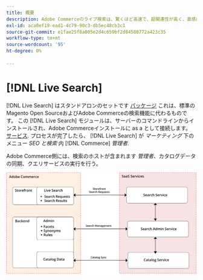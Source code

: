```yaml
---
title: 概要
description: Adobe Commerceのライブ検索は、驚くほど高速で、超関連性が高く、直感的な検索エクスペリエンスを提供します。
exl-id: aca0ef19-ead1-4c79-90c3-db5ec48cb3c1
source-git-commit: e1fae25f8a005e2d4c659bf2d84580772a423c35
workflow-type: tm+mt
source-wordcount: '95'
ht-degree: 0%

---
```


# [!DNL Live Search]

[!DNL Live Search] はスタンドアロンのセットです [パッケージ](#live-search-packages) これは、標準のMagento Open SourceおよびAdobe Commerceの検索機能に代わるものです。 この [!DNL Live Search] モジュールは、サーバーのコマンドラインからインストールされ、Adobe Commerceインストールに as a として接続します。 [サービス](https://docs.magento.com/user-guide/system/saas.html). プロセスが完了したら、 [!DNL Live Search] が *マーケティング* 下のメニュー *SEO と検索* 内 [!DNL Commerce] *管理者*.

Adobe Commerce側には、検索のホストが含まれます *管理者*、カタログデータの同期、クエリサービスの実行を行う。

![ライブ検索のアーキテクチャ図](assets/architecture-diagram.svg)
